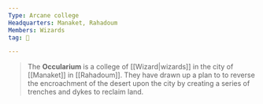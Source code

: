 ```yaml
---
Type: Arcane college
Headquarters: Manaket, Rahadoum
Members: Wizards
tag: 👥

---
```


> The **Occularium** is a college of [[Wizard|wizards]] in the city of [[Manaket]] in [[Rahadoum]].
> They have drawn up a plan to to reverse the encroachment of the desert upon the city by creating a series of trenches and dykes to reclaim land.







